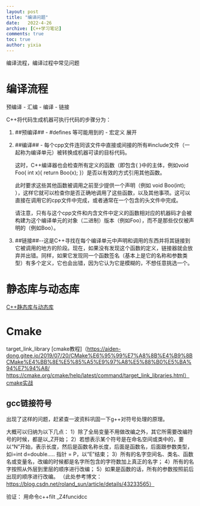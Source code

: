 ```yaml
---
layout: post
title: "编译问题"
date:   2022-4-26
archive: [C++学习笔记]
comments: true
toc: true
author: yixia
---
```


编译流程，编译过程中常见问题

<!-- more -->

# 编译流程
预编译 - 汇编 - 编译 - 链接

C++将代码生成机器可执行代码的步骤分为：

1. ##预编译## - #defines 等可能用到的 - 宏定义 展开

2. ##编译## - 每个cpp文件连同该文件中直接或间接的所有#include文件（一起称为编译单元）被转换成机器可读的目标代码。

    这时，C++编译器也会检查所有定义的函数（即包含{ }中的主体，例如void Foo( int x){ return Boo(x); }）是否以有效的方式引用其他函数。

    此时要求这些其他函数被调用之前至少提供一个声明（例如 void Boo(int); ），这样它就可以检查你是否正确地调用了这些函数，以及其他事项。这可以直接在调用它的cpp文件中完成，或者通常在一个包含的头文件中完成。

    请注意，只有与这个cpp文件和内含文件中定义的函数相对应的机器码才会被构建为这个编译单元的对象（二进制）版本（例如Foo），而不是那些仅仅被声明的（例如Boo）。

3. ##链接##--这是C++寻找在每个编译单元中声明和调用的东西并将其链接到它被调用的地方的阶段。现在，如果没有发现这个函数的定义，链接器就会放弃并出错。同样，如果它发现同一个函数签名（基本上是它的名称和参数类型）有多个定义，它也会出错，因为它认为它是模糊的，不想任意挑选一个。

# 静态库与动态库
[C++静态库与动态库](https://www.runoob.com/w3cnote/cpp-static-library-and-dynamic-library.html)

# Cmake
target_link_library
[cmake教程]（https://aiden-dong.gitee.io/2019/07/20/CMake%E6%95%99%E7%A8%8B%E4%B9%8BCMake%E4%BB%8E%E5%85%A5%E9%97%A8%E5%88%B0%E5%BA%94%E7%94%A8/
https://cmake.org/cmake/help/latest/command/target_link_libraries.html）
[cmake实战](https://www.hahack.com/codes/cmake/)

## gcc链接符号
出现了这样的问题，赶紧查一波资料巩固一下g++对符号处理的原理。

大概可以归纳为以下几点：
1）除了全局变量不用做改编之外，其它所需要改编符号的时候，都是以_Z开始；
2）若想表示某个符号是在命名空间或类中的，要以“N”开始，表示长度，然后是函数名称长度，后面是函数名，后面跟参数类型，如i=int d=double.....  指针 = P，以“E”结束；
3）所有的名字空间名、类名、函数名或变量名，改编的时候都是名字所包含的字符数加上真正的名字；
4）所有的名字按照从外层到里层的顺序进行改编；
5）如果是函数的话，所有的参数按照前后出现的顺序进行改编。
（此处参考博文：https://blog.csdn.net/roland_sun/article/details/43233565）

验证：
用命令c++filt _Z4funcidcc

